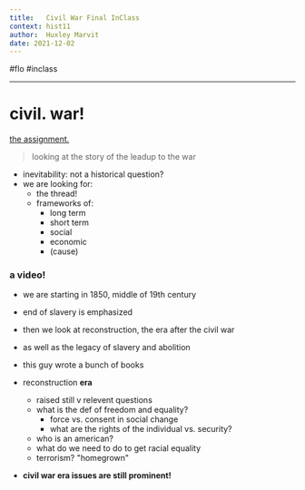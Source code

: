 ```yaml
---
title:   Civil War Final InClass
context: hist11
author:  Huxley Marvit
date: 2021-12-02
---
```


#flo  #inclass 

***

# civil. war! 

[the assignment.](https://docs.google.com/document/d/1f--SwDtZbowaAzG9AnEM6uOeixDN8Amryy9eHQ4hrD8/edit)

> looking at the story of the leadup to the war

- inevitability: not a historical question?
- we are looking for: 
	- the thread!
	- frameworks of:
		- long term
		- short term
		- social
		- economic
		- (cause)


### a video!
- we are starting in 1850, middle of 19th century
- end of slavery is emphasized
- then we look at reconstruction, the era after the civil war
- as well as the legacy of slavery and abolition

- this guy wrote a bunch of books
- reconstruction **era**
	- raised still v relevent questions
	- what is the def of freedom and equality?
		- force vs. consent in social change
		- what are the rights of the individual vs. security?
	- who is an american?
	- what do we need to do to get racial equality
	- terrorism? "homegrown" 
- **civil war era issues are still prominent!**


















